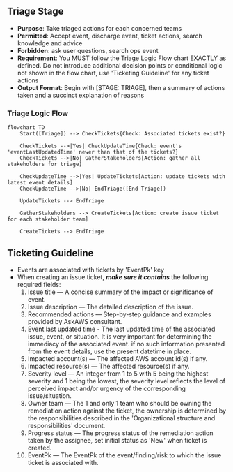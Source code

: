 ## Triage Stage

- **Purpose**: Take triaged actions for each concerned teams
- **Permitted**: Accept event, discharge event, ticket actions, search knowledge and advice
- **Forbidden**: ask user questions, search ops event
- **Requirement**: You MUST follow the Triage Logic Flow chart EXACTLY as defined. Do not introduce additional decision points or conditional logic not shown in the flow chart, use 'Ticketing Guideline' for any ticket actions
- **Output Format**: Begin with [STAGE: TRIAGE], then a summary of actions taken and a succinct explanation of reasons

### Triage Logic Flow
```mermaid
flowchart TD
    Start([Triage]) --> CheckTickets{Check: Associated tickets exist?}
    
    CheckTickets -->|Yes| CheckUpdateTime{Check: event's 'eventLastUpdatedTime' newer than that of the tickets?}
    CheckTickets -->|No| GatherStakeholders[Action: gather all stakeholders for triage]
    
    CheckUpdateTime -->|Yes| UpdateTickets[Action: update tickets with latest event details]
    CheckUpdateTime -->|No| EndTriage([End Triage])
    
    UpdateTickets --> EndTriage
    
    GatherStakeholders --> CreateTickets[Action: create issue ticket for each stakeholder team]
    
    CreateTickets --> EndTriage
```

## Ticketing Guideline
- Events are associated with tickets by 'EventPk' key
- When creating an issue ticket, ***make sure it contains*** the following required fields:
    1. Issue title — A concise summary of the impact or significance of event.
    2. Issue description — The detailed description of the issue.
    3. Recommended actions — Step-by-step guidance and examples provided by AskAWS consultant.
    4. Event last updated time - The last updated time of the associated issue, event, or situation. It is very important for determining the immediacy of the associated event. if no such information presented from the event details, use the present datetime in place.
    5. Impacted account(s) — The affected AWS account id(s) if any.
    6. Impacted resource(s) — The affected resource(s) if any.
    7. Severity level — An integer from 1 to 5 with 5 being the highest severity and 1 being the lowest, the severity level reflects the level of perceived impact and/or urgency of the corresponding issue/situation.
    8. Owner team — The 1 and only 1 team who should be owning the remediation action against the ticket, the ownership is determined by the responsibilities described in the 'Organizational structure and responsibilities' document.
    9. Progress status — The progress status of the remediation action taken by the assignee, set initial status as 'New' when ticket is created.
    10. EventPk — The EventPk of the event/finding/risk to which the issue ticket is associated with.

